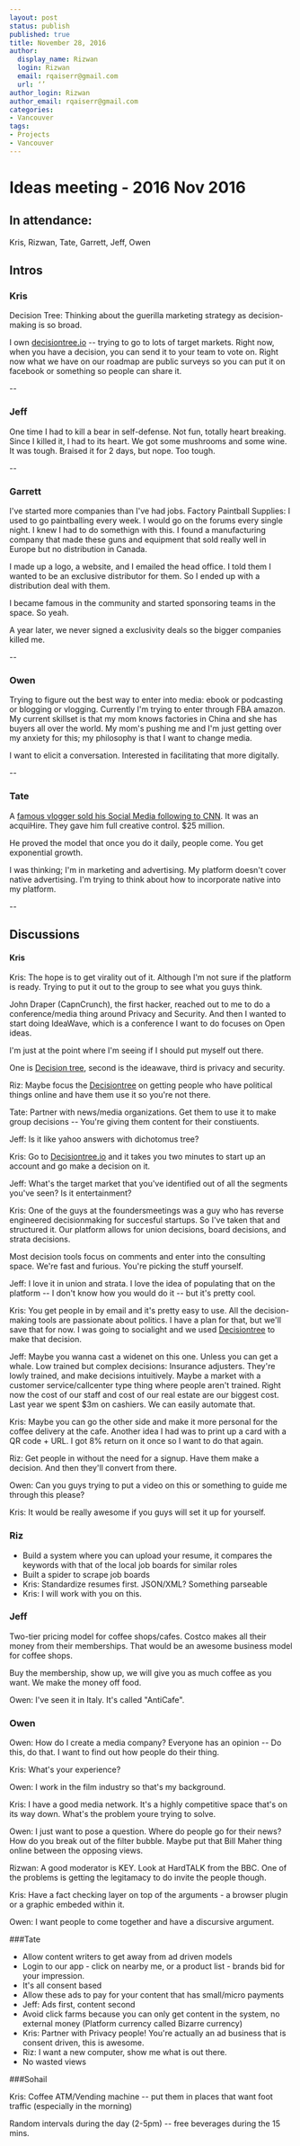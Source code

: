 ```yaml
---
layout: post
status: publish
published: true
title: November 28, 2016
author:
  display_name: Rizwan
  login: Rizwan
  email: rqaiserr@gmail.com
  url: ‘’
author_login: Rizwan
author_email: rqaiserr@gmail.com
categories:
- Vancouver
tags:
- Projects
- Vancouver
---
```




# Ideas meeting - 2016 Nov 2016

## In attendance:

Kris, Rizwan, Tate, Garrett, Jeff, Owen

## Intros

### Kris

Decision Tree: Thinking about the guerilla marketing strategy as decision-making is so broad. 

I own [decisiontree.io](http://decisiontree.io) -- trying to go to lots of target markets. Right now, when you have a decision, you can send it to your team to vote on. Right now what we have on our roadmap are public surveys so you can put it on facebook or something so people can share it.

--


### Jeff

One time I had to kill a bear in self-defense. Not fun, totally heart breaking. Since I killed it, I had to its heart. We got some mushrooms and some wine. It was tough. Braised it for 2 days, but nope. Too tough.

--

### Garrett
I've started more companies than I've had jobs. 
Factory Paintball Supplies: I used to go paintballing every week. I would go on the forums every single night. I knew I had to do somethign with this. I found a manufacturing company that made these guns and equipment that sold really well in Europe but no distribution in Canada.

I made up a logo, a website, and I emailed the head office. I told them I wanted to be an exclusive distributor for them. So I ended up with a distribution deal with them.

I became famous in the community and started sponsoring teams in the space. So yeah.

A year later, we never signed a exclusivity deals so the bigger companies killed me.

--

### Owen
Trying to figure out the best way to enter into media: ebook or podcasting or blogging or vlogging. Currently I'm trying to enter through FBA amazon. My current skillset is that my mom knows factories in China and she has buyers all over the world. My mom's pushing me and I'm just getting over my anxiety for this; my philosophy is that I want to change media. 

I want to elicit a conversation. Interested in facilitating that more digitally.

--

### Tate
A [famous vlogger sold his Social Media following to CNN](http://variety.com/2016/digital/news/cnn-casey-neistat-beme-acquisition-1201927533/). It was an acquiHire. They gave him full creative control. $25 million.

He proved the model that once you do it daily, people come. You get exponential growth. 

I was thinking; I'm in marketing and advertising. My platform doesn't cover native advertising. I'm trying to think about how to incorporate native into my platform.

--

## Discussions

#### Kris

Kris: The hope is to get virality out of it. Although I'm not sure if the platform is ready. Trying to put it out to the group to see what you guys think.

John Draper (CapnCrunch), the first hacker, reached out to me to do a conference/media thing around Privacy and Security. And then I wanted to start doing IdeaWave, which is a conference I want to do focuses on Open ideas. 

I'm just at the point where I'm seeing if I should put myself out there. 

One is [Decision tree](http://decisiontree.io), second is the ideawave, third is privacy and security. 

Riz: Maybe focus the [Decisiontree](http://decisiontree.io) on getting people who have political things online and have them use it so you're not there.

Tate: Partner with news/media organizations. Get them to use it to make group decisions -- You're giving them content for their constiuents. 

Jeff: Is it like yahoo answers with dichotomus tree? 

Kris: Go to [Decisiontree.io](http://decisiontree.io) and it takes you two minutes to start up an account and go make a decision on it.

Jeff: What's the target market that you've identified out of all the segments you've seen? Is it entertainment? 

Kris: One of the guys at the foundersmeetings was a guy who has reverse engineered decisionmaking for succesful startups. So I've taken that and structured it. Our platform allows for union decisions, board decisions, and strata decisions.

Most decision tools focus on comments and enter into the consulting space. We're fast and furious. You're picking the stuff yourself. 

Jeff: I love it in union and strata. I love the idea of populating that on the platform -- I don't know how you would do it -- but it's pretty cool.

Kris: You get people in by email and it's pretty easy to use. All the decision-making tools are passionate about politics. I have a plan for that, but we'll save that for now. I was going to socialight and we used [Decisiontree](http://decisiontree.io) to make that decision. 

Jeff: Maybe you wanna cast a widenet on this one. Unless you can get a whale. Low trained but complex decisions: Insurance adjusters. They're lowly trained, and make decisions intuitively. Maybe a market with a customer service/callcenter type thing where people aren't trained. Right now the cost of our staff and cost of our real estate are our biggest cost. Last year we spent $3m on cashiers. We can easily automate that.

Kris: Maybe you can go the other side and make it more personal for the coffee delivery at the cafe. Another idea I had was to print up a card with a QR code + URL. I got 8% return on it once so I want to do that again.

Riz: Get people in without the need for a signup. Have them make a decision. And then they'll convert from there.

Owen: Can you guys trying to put a video on this or something to guide me through this please? 

Kris: It would be really awesome if you guys will set it up for yourself.

### Riz 
* Build a system where you can upload your resume, it compares the keywords with that of the local job boards for similar roles
* Built a spider to scrape job boards
* Kris: Standardize resumes first. JSON/XML? Something parseable
* Kris: I will work with you on this.

### Jeff
Two-tier pricing model for coffee shops/cafes. Costco makes all their money from their memberships. That would be an awesome business model for coffee shops.

Buy the membership, show up, we will give you as much coffee as you want. We make the money off food.

Owen: I've seen it in Italy. It's called "AntiCafe". 

### Owen

Owen: How do I create a media company? Everyone has an opinion -- Do this, do that. I want to find out how people do their thing.

Kris: What's your experience?

Owen: I work in the film industry so that's my background. 

Kris: I have a good media network. It's a highly competitive space that's on its way down. What's the problem youre trying to solve.

Owen: I just want to pose a question. Where do people go for their news? How do you break out of the filter bubble. Maybe put that Bill Maher thing online between the opposing views.

Rizwan: A good moderator is KEY. Look at HardTALK from the BBC. One of the problems is getting the legitamacy to do invite the people though.

Kris: Have a fact checking layer on top of the arguments - a browser plugin or a graphic embeded within it. 

Owen: I want people to come together and have a discursive argument.


###Tate

* Allow content writers to get away from ad driven models
* Login to our app - click on nearby me, or a product list - brands bid for your impression.
* It's all consent based
* Allow these ads to pay for your content that has small/micro payments
* Jeff: Ads first, content second
* Avoid click farms because you can only get content in the system, no external money (Platform currency called Bizarre currency)
* Kris: Partner with Privacy people! You're actually an ad business that is consent driven, this is awesome.
* Riz: I want a new computer, show me what is out there. 
* No wasted views

###Sohail

Kris: Coffee ATM/Vending machine -- put them in places that want foot traffic (especially in the morning)

Random intervals during the day (2-5pm) -- free beverages during the 15 mins.
